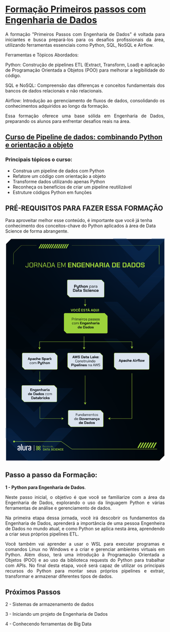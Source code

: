 # [Formação Primeiros passos com **Engenharia de Dados**](https://cursos.alura.com.br/formacao-engenharia-dados-primeiros-passos)

<div style="text-align: justify;">

A formação "Primeiros Passos com Engenharia de Dados" é voltada para iniciantes e busca prepará-los para os desafios profissionais da área, utilizando ferramentas essenciais como Python, SQL, NoSQL e Airflow.

Ferramentas e Tópicos Abordados:

Python: Construção de pipelines ETL (Extract, Transform, Load) e aplicação de Programação Orientada a Objetos (POO) para melhorar a legibilidade do código.

SQL e NoSQL: Compreensão das diferenças e conceitos fundamentais dos bancos de dados relacionais e não relacionais.

Airflow: Introdução ao gerenciamento de fluxos de dados, consolidando os conhecimentos adquiridos ao longo da formação.

Essa formação oferece uma base sólida em Engenharia de Dados, preparando os alunos para enfrentar desafios reais na área.

</div>

## **[Curso de Pipeline de dados: combinando Python e orientação a objeto](https://cursos.alura.com.br/course/pipeline-dados-combinando-python-orientacao-objeto)**

### Principais tópicos o curso:

- Construa um pipeline de dados com Python
- Refatore um código com orientação a objeto
- Transforme dados utilizando apenas Python
- Reconheça os benefícios de criar um pipeline reutilizável
- Estruture códigos Python em funções

## PRÉ-REQUISITOS PARA FAZER ESSA FORMAÇÃO

Para aproveitar melhor esse conteúdo, é importante que você já tenha conhecimento dos conceitos-chave do Python aplicados à área de Data Science de forma abrangente.

![Jornada_em_Engenharia_de_dados](Jornada_em_Engenharia_de_dados.png)

## Passo a passo da Formação:

<div style="text-align: justify;">

**1 - Python para Engenharia de Dados**.

Neste passo inicial, o objetivo é que você se familiarize com a área da Engenharia de Dados, explorando o uso da linguagem Python e várias ferramentas de análise e gerenciamento de dados.

Na primeira etapa dessa jornada, você irá descobrir os fundamentos da Engenharia de Dados, aprenderá a importância de uma pessoa Engenheira de Dados no mundo atual, e como Python se aplica nesta área, aprendendo a criar seus próprios pipelines ETL.

Você também vai aprender a usar o WSL para executar programas e comandos Linux no Windows e a criar e gerenciar ambientes virtuais em Python. Além disso, terá uma introdução à Programação Orientada a Objetos (POO) e ao uso da biblioteca requests do Python para trabalhar com APIs. No final desta etapa, você será capaz de utilizar os principais recursos do Python para montar seus próprios pipelines e extrair, transformar e armazenar diferentes tipos de dados.

</div>

## Próximos Passos

2 - Sistemas de armazenamento de dados

3 - Iniciando um projeto de Engenharia de Dados

4 - Conhecendo ferramentas de Big Data
